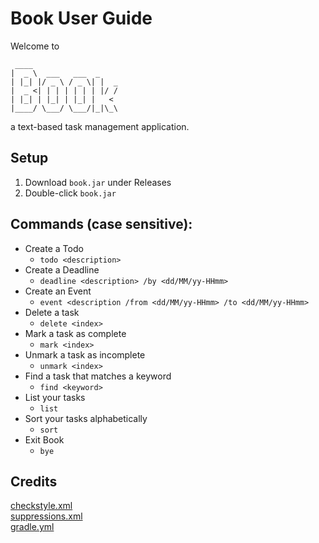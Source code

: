 # Book User Guide

Welcome to
```
 ____
|  _ \  ___   ___  _
| |_| |/ _ \ / _ \| |  _
|  _ <| | | | | | | |/ /
| |_| | |_| | |_| |   <
|____/ \___/ \___/|_|\_\
```
a text-based task management application.

## Setup
1. Download `book.jar` under Releases
2. Double-click `book.jar`

## Commands (case sensitive):
* Create a Todo
    * `todo <description>`
* Create a Deadline
    * `deadline <description> /by <dd/MM/yy-HHmm>`
* Create an Event
    * `event <description /from <dd/MM/yy-HHmm> /to <dd/MM/yy-HHmm>`
* Delete a task
    * `delete <index>`
* Mark a task as complete
    * `mark <index>`
* Unmark a task as incomplete
    * `unmark <index>`
* Find a task that matches a keyword
    * `find <keyword>`
* List your tasks
    * `list`
* Sort your tasks alphabetically
    * `sort`
* Exit Book
    * `bye`

## Credits
[checkstyle.xml](https://github.com/se-edu/addressbook-level3/tree/master/config/checkstyle)  
[suppressions.xml](https://github.com/se-edu/addressbook-level3/tree/master/config/checkstyle)  
[gradle.yml](https://github.com/se-edu/duke/blob/full-template/.github/workflows/gradle.yml)